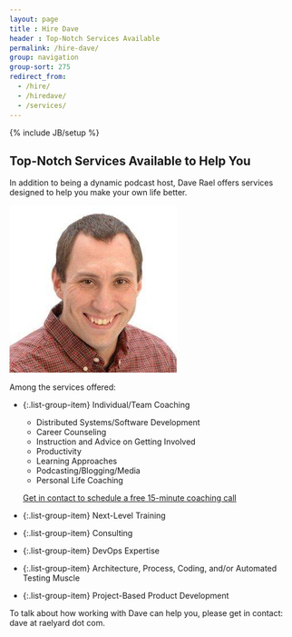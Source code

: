 ```yaml
---
layout: page
title : Hire Dave
header : Top-Notch Services Available
permalink: /hire-dave/
group: navigation
group-sort: 275
redirect_from:
  - /hire/
  - /hiredave/
  - /services/
---
```

{% include JB/setup %}

## Top-Notch Services Available to Help You

In addition to being a dynamic podcast host, Dave Rael offers services designed to help you make your own life better.

<img class="img guest" src="/assets/images/DaveRael.jpg" />

Among the services offered:

* {:.list-group-item} Individual/Team Coaching
  * Distributed Systems/Software Development
  * Career Counseling
  * Instruction and Advice on Getting Involved
  * Productivity
  * Learning Approaches
  * Podcasting/Blogging/Media
  * Personal Life Coaching

  [Get in contact to schedule a free 15-minute coaching call](mailto:dave@developeronfire.com)
* {:.list-group-item} Next-Level Training
* {:.list-group-item} Consulting
* {:.list-group-item} DevOps Expertise
* {:.list-group-item} Architecture, Process, Coding, and/or Automated Testing Muscle
* {:.list-group-item} Project-Based Product Development

To talk about how working with Dave can help you, please get in contact: dave at raelyard dot com.
